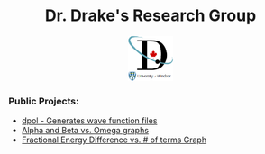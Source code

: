 <h1 align="center">Dr. Drake's Research Group </h1>

<div  align="center"><img src=".assets/logo.png" height="80px"></div>

### Public Projects:
- <a href="dpol">dpol - Generates wave function files</a>
- <a href="AlphaBetaOmegaGraphs">Alpha and Beta vs. Omega graphs</a>
- <a href="e-diff-vs-omega-graph">Fractional Energy Difference vs. # of terms Graph</a>
